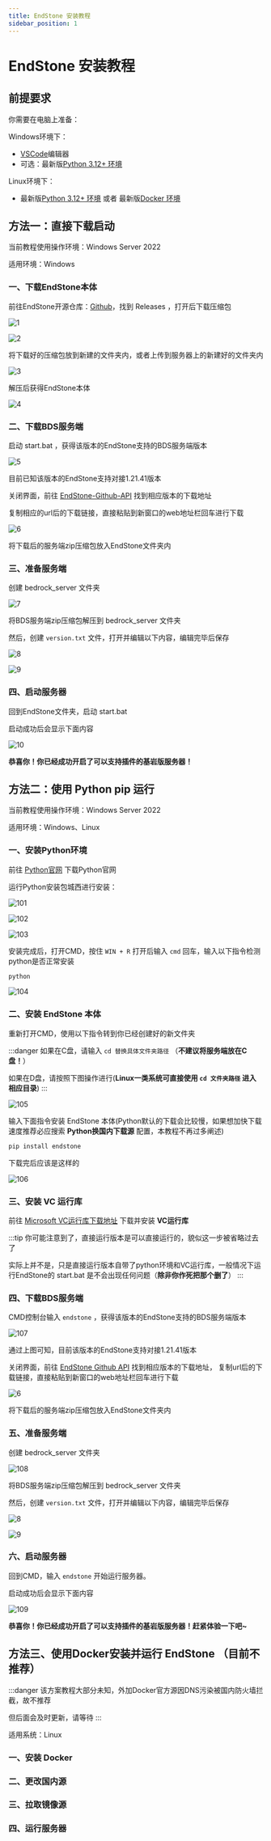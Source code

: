 ```yaml
---
title: EndStone 安装教程
sidebar_position: 1
---
```


# EndStone 安装教程

## 前提要求

你需要在电脑上准备：

Windows环境下：

- [VSCode](https://code.visualstudio.com/)编辑器
- 可选：最新版[Python 3.12+ 环境](https://python.org)

Linux环境下：

- 最新版[Python 3.12+ 环境](https://python.org) 或者 最新版[Docker 环境](https://hub.docker.com/r/endstone/endstone/)

## 方法一：直接下载启动

当前教程使用操作环境：Windows Server 2022

适用环境：Windows

### 一、下载EndStone本体

前往EndStone开源仓库：[Github](https://github.com/EndstoneMC/endstone)，找到 Releases ，打开后下载压缩包

![1](./imgs/1.png)

![2](./imgs/2.png)

将下载好的压缩包放到新建的文件夹内，或者上传到服务器上的新建好的文件夹内

![3](./imgs/3.png)

解压后获得EndStone本体

![4](./imgs/4.png)

### 二、下载BDS服务端

启动 start.bat ，获得该版本的EndStone支持的BDS服务端版本

![5](./imgs/5.png)

目前已知该版本的EndStone支持对接1.21.41版本

关闭界面，前往 [EndStone-Github-API](https://raw.githubusercontent.com/EndstoneMC/bedrock-server-data/main/bedrock_server_data.json) 找到相应版本的下载地址

复制相应的url后的下载链接，直接粘贴到新窗口的web地址栏回车进行下载

![6](./imgs/6.png)

将下载后的服务端zip压缩包放入EndStone文件夹内

### 三、准备服务端

创建 bedrock_server 文件夹

![7](./imgs/7.png)

将BDS服务端zip压缩包解压到 bedrock_server 文件夹

然后，创建 `version.txt` 文件，打开并编辑以下内容，编辑完毕后保存

![8](./imgs/8.png)

![9](./imgs/9.png)

### 四、启动服务器

回到EndStone文件夹，启动 start.bat

启动成功后会显示下面内容

![10](./imgs/10.png)

**恭喜你！你已经成功开启了可以支持插件的基岩版服务器！**

## 方法二：使用 Python pip 运行

当前教程使用操作环境：Windows Server 2022

适用环境：Windows、Linux

### 一、安装Python环境

前往 [Python官网](https://python.org) 下载Python官网

运行Python安装包城西进行安装：

![101](./imgs/1-1.png)

![102](./imgs/1-2.png)

![103](./imgs/1-3.png)

安装完成后，打开CMD，按住 `WIN + R` 打开后输入 `cmd` 回车，输入以下指令检测python是否正常安装

```cmd
python
```

![104](./imgs/1-4.png)

### 二、安装 EndStone 本体

重新打开CMD，使用以下指令转到你已经创建好的新文件夹


:::danger
如果在C盘，请输入 `cd 替换具体文件夹路径` （**不建议将服务端放在C盘！**）

如果在D盘，请按照下图操作进行(**Linux一类系统可直接使用 `cd 文件夹路径` 进入相应目录**)
:::

![105](./imgs/1-5.png)

输入下面指令安装 EndStone 本体(Python默认的下载会比较慢，如果想加快下载速度推荐必应搜索 **Python换国内下载源** 配置，本教程不再过多阐述)

```cmd
pip install endstone
```

下载完后应该是这样的

![106](./imgs/1-6.png)

### 三、安装 VC 运行库

前往 [Microsoft VC运行库下载地址](https://www.microsoft.com/zh-CN/download/details.aspx?id=48145) 下载并安装 **VC运行库**

:::tip
你可能注意到了，直接运行版本是可以直接运行的，貌似这一步被省略过去了

实际上并不是，只是直接运行版本自带了python环境和VC运行库，一般情况下运行EndStone的 start.bat 是不会出现任何问题（**除非你作死把那个删了**）
:::

### 四、下载BDS服务端

CMD控制台输入 `endstone` ，获得该版本的EndStone支持的BDS服务端版本

![107](./imgs/1-7.png)

通过上图可知，目前该版本的EndStone支持对接1.21.41版本

关闭界面，前往 [EndStone Github API](https://raw.githubusercontent.com/EndstoneMC/bedrock-server-data/main/bedrock_server_data.json) 找到相应版本的下载地址，
复制url后的下载链接，直接粘贴到新窗口的web地址栏回车进行下载

![6](./imgs/6.png)

将下载后的服务端zip压缩包放入EndStone文件夹内

### 五、准备服务端

创建 bedrock_server 文件夹

![108](./imgs/1-8.png)

将BDS服务端zip压缩包解压到 bedrock_server 文件夹

然后，创建 `version.txt` 文件，打开并编辑以下内容，编辑完毕后保存

![8](./imgs/8.png)

![9](./imgs/9.png)

### 六、启动服务器

回到CMD，输入 `endstone` 开始运行服务器。

启动成功后会显示下面内容

![109](./imgs/1-9.png)

**恭喜你！你已经成功开启了可以支持插件的基岩版服务器！赶紧体验一下吧~**

## 方法三、使用Docker安装并运行 EndStone （目前不推荐）

:::danger
该方案教程大部分未知，外加Docker官方源因DNS污染被国内防火墙拦截，故不推荐

但后面会及时更新，请等待
:::

适用系统：Linux

### 一、安装 Docker

### 二、更改国内源

### 三、拉取镜像源

### 四、运行服务器
